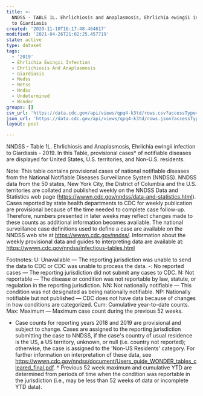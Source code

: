 ```yaml
---
title: >-
  NNDSS - TABLE 1L. Ehrlichiosis and Anaplasmosis, Ehrlichia ewingii infection
  to Giardiasis
created: '2020-11-10T16:17:48.464617'
modified: '2021-04-26T21:02:25.457719'
state: active
type: dataset
tags:
  - '2019'
  - Ehrlichia Ewingii Infection
  - Ehrlichiosis And Anaplasmosis
  - Giardiasis
  - Nedss
  - Netss
  - Nndss
  - Undetermined
  - Wonder
groups: []
csv_url: 'https://data.cdc.gov/api/views/qpq4-k3td/rows.csv?accessType=DOWNLOAD'
json_url: 'https://data.cdc.gov/api/views/qpq4-k3td/rows.json?accessType=DOWNLOAD'
layout: post

---
```

NNDSS - Table 1L. Ehrlichiosis and Anaplasmosis, Ehrlichia ewingii infection to Giardiasis - 2019. In this Table, provisional cases* of notifiable diseases are displayed for United States, U.S. territories, and Non-U.S. residents. 

Note: 
This table contains provisional cases of national notifiable diseases from the National Notifiable Diseases Surveillance System (NNDSS). NNDSS data from the 50 states, New York City, the District of Columbia and the U.S. territories are collated and published weekly on the NNDSS Data and Statistics web page (https://wwwn.cdc.gov/nndss/data-and-statistics.html). Cases reported by state health departments to CDC for weekly publication are provisional because of the time needed to complete case follow-up. Therefore, numbers presented in later weeks may reflect changes made to these counts as additional information becomes available. The national surveillance case definitions used to define a case are available on the NNDSS web site at https://wwwn.cdc.gov/nndss/. Information about the weekly provisional data and guides to interpreting data are available at: https://wwwn.cdc.gov/nndss/infectious-tables.html 

Footnotes: 
U: Unavailable — The reporting jurisdiction was unable to send the data to CDC or CDC was unable to process the data.
-: No reported cases — The reporting jurisdiction did not submit any cases to CDC.
N: Not reportable — The disease or condition was not reportable by law, statute, or regulation in the reporting jurisdiction.
NN: Not nationally notifiable — This condition was not designated as being nationally notifiable.
NP: Nationally notifiable but not published — CDC does not have data because of changes in how conditions are categorized.
Cum: Cumulative year-to-date counts.
Max: Maximum — Maximum case count during the previous 52 weeks.
* Case counts for reporting years 2018 and 2019 are provisional and subject to change. Cases are assigned to the reporting jurisdiction submitting the case to NNDSS, if the case's country of usual residence is the US, a US territory, unknown, or null (i.e. country not reported); otherwise, the case is assigned to the 'Non-US Residents' category. For further information on interpretation of these data, see https://wwwn.cdc.gov/nndss/document/Users_guide_WONDER_tables_cleared_final.pdf. 
† Previous 52 week maximum and cumulative YTD are determined from periods of time when the condition was reportable in the jurisdiction (i.e., may be less than 52 weeks of data or incomplete YTD data).
